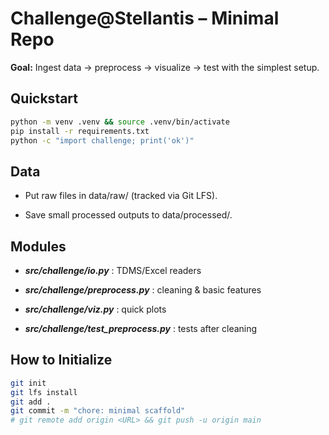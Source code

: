 # Challenge@Stellantis – Minimal Repo

**Goal:** Ingest data → preprocess → visualize → test with the simplest setup.

## Quickstart
```bash
python -m venv .venv && source .venv/bin/activate
pip install -r requirements.txt
python -c "import challenge; print('ok')"
```

## Data

- Put raw files in data/raw/ (tracked via Git LFS).

- Save small processed outputs to data/processed/.

## Modules

  - ***src/challenge/io.py*** : TDMS/Excel readers

  - ***src/challenge/preprocess.py*** : cleaning & basic features

  - ***src/challenge/viz.py*** : quick plots

  - ***src/challenge/test_preprocess.py*** : tests after cleaning

## How to Initialize
```bash
git init
git lfs install
git add .
git commit -m "chore: minimal scaffold"
# git remote add origin <URL> && git push -u origin main
```
